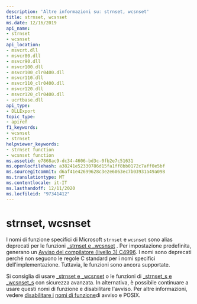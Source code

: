 ```yaml
---
description: 'Altre informazioni su: strnset, wcsnset'
title: strnset, wcsnset
ms.date: 12/16/2019
api_name:
- strnset
- wcsnset
api_location:
- msvcrt.dll
- msvcr80.dll
- msvcr90.dll
- msvcr100.dll
- msvcr100_clr0400.dll
- msvcr110.dll
- msvcr110_clr0400.dll
- msvcr120.dll
- msvcr120_clr0400.dll
- ucrtbase.dll
api_type:
- DLLExport
topic_type:
- apiref
f1_keywords:
- wcsnset
- strnset
helpviewer_keywords:
- strnset function
- wcsnset function
ms.assetid: e7868ac9-dc34-4606-bd3c-0fb2e7c51631
ms.openlocfilehash: a38241e52330786d15fa1ff8bb0172c7aff0e5bf
ms.sourcegitcommit: d6af41e42699628c3e2e6063ec7b03931a49a098
ms.translationtype: MT
ms.contentlocale: it-IT
ms.lasthandoff: 12/11/2020
ms.locfileid: "97341412"
---
```

# <a name="strnset-wcsnset"></a>strnset, wcsnset

I nomi di funzione specifici di Microsoft `strnset` e `wcsnset` sono alias deprecati per le funzioni [_strnset e _wcsnset](strnset-strnset-l-wcsnset-wcsnset-l-mbsnset-mbsnset-l.md) . Per impostazione predefinita, generano un [Avviso del compilatore (livello 3) C4996](../../error-messages/compiler-warnings/compiler-warning-level-3-c4996.md). I nomi sono deprecati perché non seguono le regole C standard per i nomi specifici dell'implementazione. Tuttavia, le funzioni sono ancora supportate.

Si consiglia di usare [_strnset e _wcsnset](strnset-strnset-l-wcsnset-wcsnset-l-mbsnset-mbsnset-l.md) o le funzioni di [_strnset_s e _wcsnset_s](strnset-s-strnset-s-l-wcsnset-s-wcsnset-s-l-mbsnset-s-mbsnset-s-l.md) con sicurezza avanzata. In alternativa, è possibile continuare a usare questi nomi di funzione e disabilitare l'avviso. Per altre informazioni, vedere [disabilitare i](../../error-messages/compiler-warnings/compiler-warning-level-3-c4996.md#turn-off-the-warning) [nomi di funzione](../../error-messages/compiler-warnings/compiler-warning-level-3-c4996.md#posix-function-names)di avviso e POSIX.
